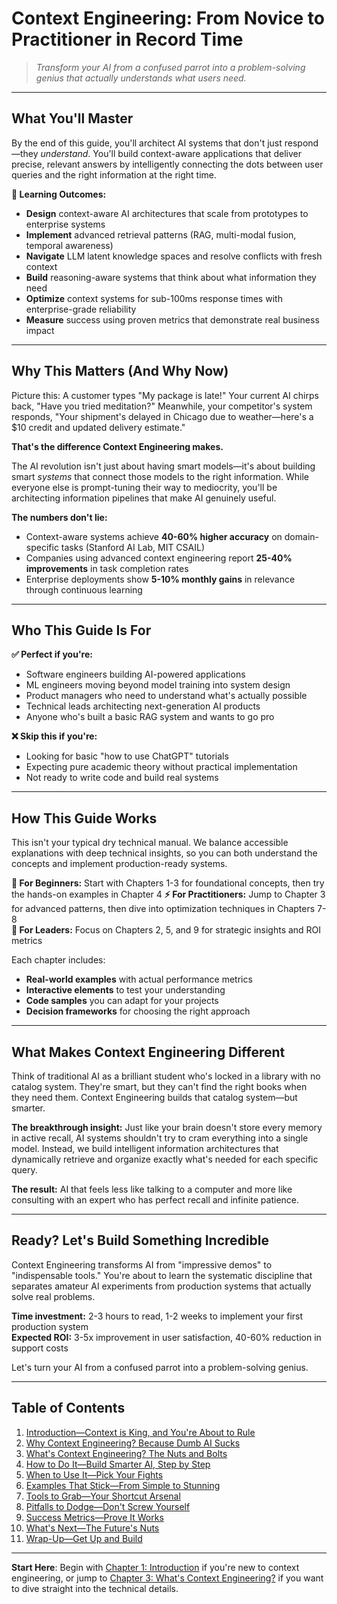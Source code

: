 # Context Engineering: From Novice to Practitioner in Record Time

> *Transform your AI from a confused parrot into a problem-solving genius that actually understands what users need.*

---

## What You'll Master

By the end of this guide, you'll architect AI systems that don't just respond—they *understand*. You'll build context-aware applications that deliver precise, relevant answers by intelligently connecting the dots between user queries and the right information at the right time.

**🎯 Learning Outcomes:**

- **Design** context-aware AI architectures that scale from prototypes to enterprise systems
- **Implement** advanced retrieval patterns (RAG, multi-modal fusion, temporal awareness)
- **Navigate** LLM latent knowledge spaces and resolve conflicts with fresh context
- **Build** reasoning-aware systems that think about what information they need
- **Optimize** context systems for sub-100ms response times with enterprise-grade reliability
- **Measure** success using proven metrics that demonstrate real business impact

---

## Why This Matters (And Why Now)

Picture this: A customer types "My package is late!" Your current AI chirps back, "Have you tried meditation?" Meanwhile, your competitor's system responds, "Your shipment's delayed in Chicago due to weather—here's a $10 credit and updated delivery estimate." 

**That's the difference Context Engineering makes.**

The AI revolution isn't just about having smart models—it's about building smart *systems* that connect those models to the right information. While everyone else is prompt-tuning their way to mediocrity, you'll be architecting information pipelines that make AI genuinely useful.

**The numbers don't lie:**

- Context-aware systems achieve **40-60% higher accuracy** on domain-specific tasks (Stanford AI Lab, MIT CSAIL)
- Companies using advanced context engineering report **25-40% improvements** in task completion rates
- Enterprise deployments show **5-10% monthly gains** in relevance through continuous learning

---

## Who This Guide Is For

**✅ Perfect if you're:**

- Software engineers building AI-powered applications
- ML engineers moving beyond model training into system design  
- Product managers who need to understand what's actually possible
- Technical leads architecting next-generation AI products
- Anyone who's built a basic RAG system and wants to go pro

**❌ Skip this if you're:**

- Looking for basic "how to use ChatGPT" tutorials
- Expecting pure academic theory without practical implementation
- Not ready to write code and build real systems

---

## How This Guide Works

This isn't your typical dry technical manual. We balance accessible explanations with deep technical insights, so you can both understand the concepts and implement production-ready systems.

**🚀 For Beginners:** Start with Chapters 1-3 for foundational concepts, then try the hands-on examples in Chapter 4
**⚡ For Practitioners:** Jump to Chapter 3 for advanced patterns, then dive into optimization techniques in Chapters 7-8  
**🎯 For Leaders:** Focus on Chapters 2, 5, and 9 for strategic insights and ROI metrics

Each chapter includes:

- **Real-world examples** with actual performance metrics
- **Interactive elements** to test your understanding  
- **Code samples** you can adapt for your projects
- **Decision frameworks** for choosing the right approach

---

## What Makes Context Engineering Different

Think of traditional AI as a brilliant student who's locked in a library with no catalog system. They're smart, but they can't find the right books when they need them. Context Engineering builds that catalog system—but smarter.

**The breakthrough insight:** Just like your brain doesn't store every memory in active recall, AI systems shouldn't try to cram everything into a single model. Instead, we build intelligent information architectures that dynamically retrieve and organize exactly what's needed for each specific query.

**The result:** AI that feels less like talking to a computer and more like consulting with an expert who has perfect recall and infinite patience.

---

## Ready? Let's Build Something Incredible

Context Engineering transforms AI from "impressive demos" to "indispensable tools." You're about to learn the systematic discipline that separates amateur AI experiments from production systems that actually solve real problems.

**Time investment:** 2-3 hours to read, 1-2 weeks to implement your first production system  
**Expected ROI:** 3-5x improvement in user satisfaction, 40-60% reduction in support costs

Let's turn your AI from a confused parrot into a problem-solving genius.

---

## Table of Contents

1. [Introduction—Context is King, and You're About to Rule](01_introduction.md)
2. [Why Context Engineering? Because Dumb AI Sucks](02_why_context_engineering.md)
3. [What's Context Engineering? The Nuts and Bolts](03_what_is_context_engineering.md)
4. [How to Do It—Build Smarter AI, Step by Step](04_how_to_implement.md)
5. [When to Use It—Pick Your Fights](05_when_to_use.md)
6. [Examples That Stick—From Simple to Stunning](06_examples.md)
7. [Tools to Grab—Your Shortcut Arsenal](07_tools.md)
8. [Pitfalls to Dodge—Don't Screw Yourself](08_pitfalls.md)
9. [Success Metrics—Prove It Works](09_success_metrics.md)
10. [What's Next—The Future's Nuts](10_whats_next.md)
11. [Wrap-Up—Get Up and Build](11_wrap_up.md)

---

**Start Here**: Begin with [Chapter 1: Introduction](01_introduction.md) if you're new to context engineering, or jump to [Chapter 3: What's Context Engineering?](03_what_is_context_engineering.md) if you want to dive straight into the technical details.
